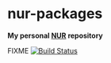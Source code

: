 # nur-packages

**My personal [NUR](https://github.com/nix-community/NUR) repository**

FIXME
[![Build Status](https://travis-ci.com/onny/nur-packages.svg?branch=master)](https://travis-ci.com/onny/nur-packages)
